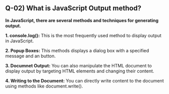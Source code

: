 ## Q-02) What is JavaScript Output method?

**In JavaScript, there are several methods and techniques for generating output.**

**1. console.log():** This is the most frequently used method to display output in JavaScript.

**2. Popup Boxes:** This methods displays a dialog box with a specified message and an button.

**3. Documnet Output:** You can also manipulate the HTML document to display output by targeting HTML elements and changing their content.

**4. Writing to the Document:** You can directly write content to the document using methods like document.write().